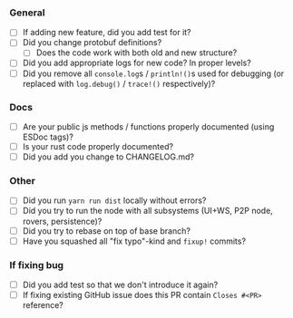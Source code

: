 ### General

- [ ] If adding new feature, did you add test for it?
- [ ] Did you change protobuf definitions?
	- [ ] Does the code work with both old and new structure?
- [ ] Did you add appropriate logs for new code? In proper levels?
- [ ] Did you remove all `console.log`s / `println!()`s used for debugging (or replaced with `log.debug()` / `trace!()` respectively)?

### Docs

- [ ] Are your public js methods / functions properly documented (using ESDoc tags)?
- [ ] Is your rust code properly documented?
- [ ] Did you add you change to CHANGELOG.md?

### Other

- [ ] Did you run `yarn run dist` locally without errors?
- [ ] Did you try to run the node with all subsystems (UI+WS, P2P node, rovers, persistence)?
- [ ] Did you try to rebase on top of base branch?
- [ ] Have you squashed all "fix typo"-kind and `fixup!` commits?

### If fixing bug

- [ ] Did you add test so that we don't introduce it again?
- [ ] If fixing existing GitHub issue does this PR contain `Closes #<PR>` reference?
